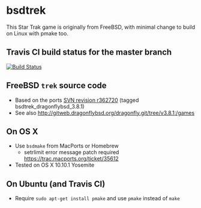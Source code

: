 bsdtrek
========

This Star Trak game is originally from FreeBSD, with minimal change to build on Linux with pmake too.

## Travis CI build status for the master branch

[![Build Status](https://travis-ci.org/jj1bdx/bsdtrek.svg?branch=master)](https://travis-ci.org/jj1bdx/bsdtrek)

## FreeBSD `trek` source code

* Based on the ports [SVN revision r362720](http://svnweb.freebsd.org/ports/head/games/bsdgames/Makefile?revision=362720&view=markup) (tagged bsdtrek\_dragonflybsd\_3.8.1)
* See also <http://gitweb.dragonflybsd.org/dragonfly.git/tree/v3.8.1:/games>

## On OS X

* Use `bsdmake` from MacPorts or Homebrew
    * setrlimit error message patch required <https://trac.macports.org/ticket/35612>
* Tested on OS X 10.10.1 Yosemite

## On Ubuntu (and Travis CI)

* Require `sudo apt-get install pmake` and use `pmake` instead of `make`
